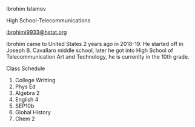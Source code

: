 Ibrohim Islamov 

High School-Telecommunications

ibrohimi9933@hstat.org

Ibrohim came to United States 2 years ago in 2018-19. He started off in Joseph B. Cavallaro middle school, later he got into High School of Telecommunication Art and Technology, he is currenlty in the 10th grade.

Class Schedule

1. College Writting 
2. Phys Ed
3. Algebra 2
4. English 4
5. SEP10b 
6. Global History 
7. Chem 2
